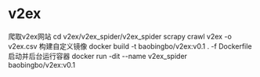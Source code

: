 # v2ex
爬取v2ex网站
cd v2ex/v2ex_spider/v2ex_spider 
scrapy crawl v2ex -o v2ex.csv
构建自定义镜像
docker build -t baobingbo/v2ex:v0.1 . -f Dockerfile
启动并后台运行容器
docker run -dit --name v2ex_spider baobingbo/v2ex:v0.1
